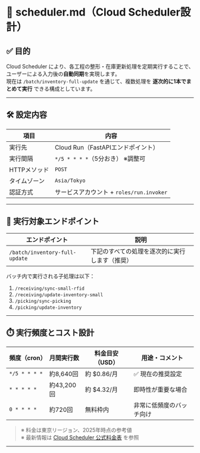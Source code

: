 # 📆 scheduler.md（Cloud Scheduler設計）

## ✅ 目的

Cloud Scheduler により、各工程の整形・在庫更新処理を定期実行することで、ユーザーによる入力後の**自動同期**を実現します。  
現在は `/batch/inventory-full-update` を通じて、複数処理を **逐次的に1本でまとめて実行** できる構成としています。

---

## 🛠️ 設定内容

| 項目             | 内容 |
|------------------|------|
| 実行先           | Cloud Run（FastAPIエンドポイント） |
| 実行間隔         | `*/5 * * * *`（5分おき） ※調整可 |
| HTTPメソッド     | `POST` |
| タイムゾーン     | `Asia/Tokyo` |
| 認証方式         | サービスアカウント + `roles/run.invoker` |

---

## 🔁 実行対象エンドポイント

| エンドポイント | 説明 |
|----------------|------|
| `/batch/inventory-full-update` | 下記のすべての処理を逐次的に実行します（推奨） |

バッチ内で実行される子処理は以下：

1. `/receiving/sync-small-rfid`  
2. `/receiving/update-inventory-small`  
3. `/picking/sync-picking`  
4. `/picking/update-inventory`

---

## ⏱️ 実行頻度とコスト設計

| 頻度（cron） | 月間実行数 | 料金目安（USD） | 用途・コメント |
|-------------|------------|-----------------|----------------|
| `*/5 * * * *` | 約8,640回 | 約 $0.86/月     | ✅ 現在の推奨設定 |
| `* * * * *`   | 約43,200回 | 約 $4.32/月     | 即時性が重要な場合 |
| `0 * * * *`   | 約720回    | 無料枠内        | 非常に低頻度のバッチ向け |

> ※ 料金は東京リージョン、2025年時点の参考値  
> ※ 最新情報は [Cloud Scheduler 公式料金表](https://cloud.google.com/scheduler/pricing?hl=ja) を参照

---